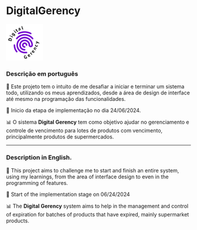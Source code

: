 # DigitalGerency 

<img src="assets/img/DG_logo.png" width="100px" height="100px" >

### Descrição em português

📍 Este projeto tem o intuito de me desafiar a iniciar e terminar um sistema todo, utilizando os meus aprendizados, desde a área de design de interface até mesmo na programação das funcionalidades.

🚧 Inicio da etapa de implementação no dia 24/06/2024.

📊 O sistema <strong>Digital Gerency</strong> tem como objetivo ajudar no gerenciamento e controle de vencimento para lotes de produtos com vencimento, principalmente produtos de supermercados.

---

### Description in English.

📍 This project aims to challenge me to start and finish an entire system, using my learnings, from the area of interface design to even in the programming of features.

🚧 Start of the implementation stage on 06/24/2024

📊 The <strong>Digital Gerency</strong> system aims to help in the management and control of expiration for batches of products that have expired, mainly supermarket products.